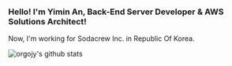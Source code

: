 ### Hello! I'm Yimin An, Back-End Server Developer & AWS Solutions Architect!
Now, I'm working for Sodacrew Inc. in Republic Of Korea.
 
![orgojy's github stats](https://github-readme-stats.vercel.app/api?username=orgojy&show_icons=true&theme=radical)
